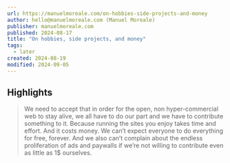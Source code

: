 ```yaml
---
url: https://manuelmoreale.com/on-hobbies-side-projects-and-money
author: hello@manuelmoreale.com (Manuel Moreale)
publisher: manuelmoreale.com
published: 2024-08-17
title: "On hobbies, side projects, and money"
tags:
  - later
created: 2024-08-19
modified: 2024-09-05
---
```


## Highlights

> We need to accept that in order for the open, non hyper-commercial web to stay alive, we all have to do our part and we have to contribute something to it. Because running the sites you enjoy takes time and effort. And it costs money. We can’t expect everyone to do everything for free, forever. And we also can’t complain about the endless proliferation of ads and paywalls if we’re not willing to contribute even as little as 1$ ourselves.

